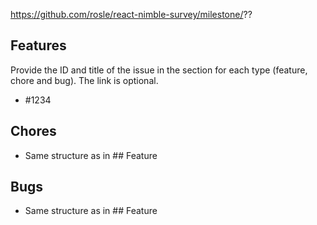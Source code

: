 https://github.com/rosle/react-nimble-survey/milestone/??
## Features

Provide the ID and title of the issue in the section for each type (feature, chore and bug). The link is optional.

- #1234

## Chores
- Same structure as in  ## Feature

## Bugs
- Same structure as in  ## Feature
